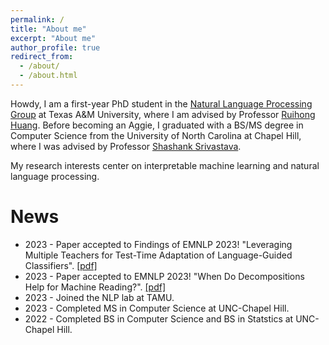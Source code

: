 ```yaml
---
permalink: /
title: "About me"
excerpt: "About me"
author_profile: true
redirect_from: 
  - /about/
  - /about.html
---
```

Howdy, I am a first-year PhD student in the [Natural Language Processing Group](https://nlp.cs.tamu.edu) at Texas A&M University, where I am advised by Professor [Ruihong Huang](https://people.engr.tamu.edu/huangrh/index.html). Before becoming an Aggie, I graduated with a BS/MS degree in Computer Science from the University of North Carolina at Chapel Hill, where I was advised by Professor [Shashank Srivastava](https://www.ssriva.com).

My research interests center on interpretable machine learning and natural language processing.

News
======
* 2023 - Paper accepted to Findings of EMNLP 2023! "Leveraging Multiple Teachers for Test-Time Adaptation of Language-Guided Classifiers". [[pdf]](https://openreview.net/forum?id=ZE6fN4OO18)
* 2023 - Paper accepted to EMNLP 2023! "When Do Decompositions Help for Machine Reading?". [[pdf]](https://arxiv.org/abs/2212.10019)
* 2023 - Joined the NLP lab at TAMU.
* 2023 - Completed MS in Computer Science at UNC-Chapel Hill.
* 2022 - Completed BS in Computer Science and BS in Statstics at UNC-Chapel Hill.
